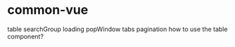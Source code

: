 # common-vue
table searchGroup loading popWindow tabs pagination
how to use the table component?
<table
// the table head（表头行 Array）
:columns="",
// the table data（表数据 Array）
:data="",
// the table head style（表头行样式 String）
:thead-style="",
// the even row style（表数据偶数行样式 String）
:even-li="",
// the odd row style （表数据基数行样式 String）
:odd-li=""
// need select all btn in table head?（是否显示表头行前面的全选按钮 Boolean）
:select-all="",
// use to change select one status（用于改变每一行的选中状态）
:a="",
// use to check select all yes or no?（判断全选按钮选中 Boolean）
:all="",
// show the photo in the first column(after the choose btn) yes or no?（是否在表数据第一了【选中按钮之后】显示图片 Boolean）
:show-photo="",
// the photo style（图片的样式 String）
:photo-class=""
></table>
